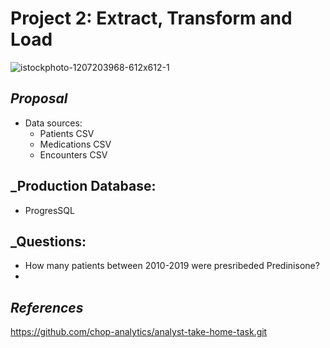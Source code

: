 # Project 2: Extract, Transform and Load
![istockphoto-1207203968-612x612-1](https://user-images.githubusercontent.com/100361900/175171555-5f389876-8ffc-4b1a-8c1f-a2a0a40a8e8f.jpg)
## _Proposal_
* Data sources:
  *  Patients CSV
  *  Medications CSV
  *  Encounters CSV
## _Production Database:
  * ProgresSQL

## _Questions:
  *  How many patients between 2010-2019 were presribeded Predinisone?
  * 
## _References_
https://github.com/chop-analytics/analyst-take-home-task.git
